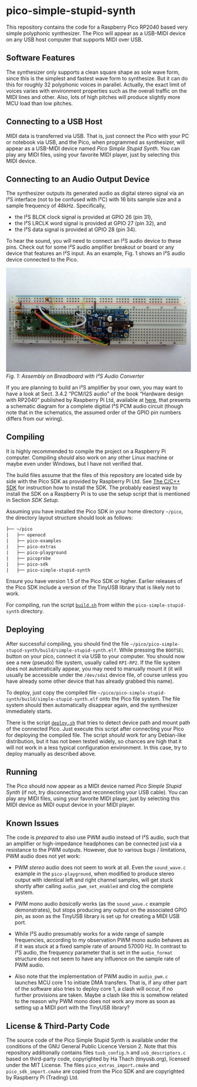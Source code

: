 # pico-simple-stupid-synth

This repository contains the code for a Raspberry Pico RP2040 based
very simple polyphonic synthesizer.  The Pico will appear as a
USB-MIDI device on any USB host computer that supports MIDI over USB.

## Software Features

The synthesizer only supports a clean square shape as sole wave form,
since this is the simplest and fastest wave form to synthesize.  But
it can do this for roughly 32 polyphonic voices in parallel.
Actually, the exact limit of voices varies with environment properties
such as the overall traffic on the MIDI lines and other.  Also, lots
of high pitches will produce slightly more MCU load than low pitches.

## Connecting to a USB Host

MIDI data is transferred via USB.  That is, just connect the Pico with
your PC or notebook via USB, and the Pico, when programmed as
synthesizer, will appear as a USB-MIDI device named _Pico Simple
Stupid Synth_.  You can play any MIDI files, using your favorite MIDI
player, just by selecting this MIDI device.

## Connecting to an Audio Output Device

The synthesizer outputs its generated audio as digital stereo signal
via an I²S interface (not to be confused with I²C) with 16 bits sample
size and a sample frequency of 48kHz.  Specifically,

* the I²S BLCK clock signal is provided at GPIO 26 (pin 31),
* the I²S LRCLK word signal is provided at GPIO 27 (pin 32), and
* the I²S data signal is provided at GPIO 28 (pin 34).

To hear the sound, you will need to connect an I²S audio device to
these pins.  Check out for some I²S audio amplifier breakout or board
or any device that features an I²S input.  As an example, Fig. 1 shows
an I²S audio device connected to the Pico.

<figure style="display: block; margin: 0 auto">
  <a href="docs/images/assembly-on-breadboard.jpg">
    <img src="docs/images/assembly-on-breadboard.jpg"
         alt="Assembly on Breadboard" />
  </a>
  <figcaption>
    <em>Fig. 1: Assembly on Breadboard with I²S Audio Converter</em>
  </figcaption>
</figure>

If you are planning to build an I²S amplifier by your own, you may
want to have a look at Sect. 3.4.2 “PCM/I2S audio” of the book
“Hardware design with RP2040” published by Raspberry Pi Ltd, available
at <a
href="https://datasheets.raspberrypi.com/rp2040/hardware-design-with-rp2040.pdf">here</a>,
that presents a schematic diagram for a complete digitial I²S PCM
audio circuit (though note that in the schematics, the assumed order
of the GPIO pin numbers differs from our wiring).

## Compiling

It is highly recommended to compile the project on a Raspberry Pi
computer.  Compiling _should_ also work on any other Linux machine or
maybe even under Windows, but I have not verified that.

The build files assume that the files of this repository are located
side by side with the Pico SDK as provided by Raspberry Pi Ltd.  See
<a
href="https://www.raspberrypi.com/documentation/microcontrollers/c_sdk.html">The
C/C++ SDK</a> for instruction how to install the SDK.  The probably
easiest way to install the SDK on a Raspberry Pi is to use the setup
script that is mentioned in Section _SDK Setup_.

Assuming you have installed the Pico SDK in your home directory
<code>~/pico</code>, the directory layout structure should look as
follows:

```
├── ~/pico
|   ├── openocd
|   ├── pico-examples
|   ├── pico-extras
|   ├── pico-playground
|   ├── picoprobe
|   ├── pico-sdk
|   ├── pico-simple-stupid-synth
```

Ensure you have version 1.5 of the Pico SDK or higher.  Earlier
releases of the Pico SDK include a version of the TinyUSB library that
is likely not to work.

For compiling, run the script <a
href="build.sh"><code>build.sh</code></a> from within the
<code>pico-simple-stupid-synth</code> directory.

## Deploying

After successful compiling, you should find the file
<code>~/pico/pico-simple-stupid-synth/build/simple-stupid-synth.elf</code>.
While pressing the <code>BOOTSEL</code> button on your pico, connect
it via USB to your computer.  You should now see a new (pseudo) file
system, usually called <code>RPI-RP2</code>.  If the file system does
not automatically appear, you may need to manually mount it (it will
usually be accessible under the <code>/dev/sda1</code> device file, of
course unless you have already some other device that has already
grabbed this name).

To deploy, just copy the compiled file
<code>~/pico/pico-simple-stupid-synth/build/simple-stupid-synth.elf</code>
onto the Pico file system.  The file system should then automatically
disappear again, and the synthesizer immediately starts.

There is the script <a href="deploy.sh"><code>deploy.sh</code></a>
that tries to detect device path and mount path of the connected Pico.
Just execute this script after connecting your Pico for deploying the
compiled file.  The script <em>should</em> work for any Debian-like
distribution, but it has not been tested widely, so chances are high
that it will not work in a less typical configuration environment.  In
this case, try to deploy manually as described above.

## Running

The Pico should now appear as a MIDI device named _Pico Simple Stupid
Synth_ (if not, try disconnecting and reconnecting your USB cable).
You can play any MIDI files, using your favorite MIDI player, just by
selecting this MIDI device as MIDI ouput device in your MIDI player.

## Known Issues

The code is _prepared_ to also use PWM audio instead of I²S audio,
such that an amplifier or high-impedance headphones can be connected
just via a resistance to the PWM outputs.  However, due to various
bugs / limitations, PWM audio does not yet work:

* PWM _stereo_ audio does not seem to work at all.  Even the
  <code>sound_wave.c</code> example in the
  <code>pico-playground</code>, when modified to produce stereo output
  with identical left and right channel samples, will get stuck
  shortly after calling <code>audio_pwm_set_enabled</code> and clog
  the complete system.

* PWM mono audio _basically_ works (as the <code>sound_wave.c</code>
  example demonstrates), but stops producing any output on the
  associated GPIO pin, as soon as the TinyUSB library is set up for
  creating a MIDI USB port.

* While I²S audio presumably works for a wide range of sample
  frequencies, according to my observation PWM mono audio behaves as
  if it was stuck at a fixed sample rate of around 57000 Hz.  In
  contrast to I²S audio, the frequency parameter that is set in the
  <code>audio_format</code> structure does not seem to have any
  influence on the sample rate of PWM audio.

* Also note that the implementation of PWM audio in
  <code>audio_pwm.c</code> launches MCU core 1 to initiate DMA
  transfers.  That is, if any other part of the software also tries to
  deploy core 1, a clash will occur, if no further provisions are
  taken.  Maybe a clash like this is somehow related to the reason why
  PWM mono does not work any more as soon as setting up a MIDI port
  with the TinyUSB library?

## License &amp; Third-Party Code

The source code of the Pico Simple Stupid Synth is available under the
conditions of the GNU General Public Licence Version 2.  Note that
this repository additionally contains files <code>tusb_config.h</code>
and <code>usb_descriptors.c</code> based on third-party code,
copyrighted by Ha Thach (tinyusb.org), licensed under the MIT License.
The files <code>pico_extras_import.cmake</code> and
<code>pico_sdk_import.cmake</code> are copied from the Pico SDK and
are copyrighted by Raspberry Pi (Trading) Ltd.
